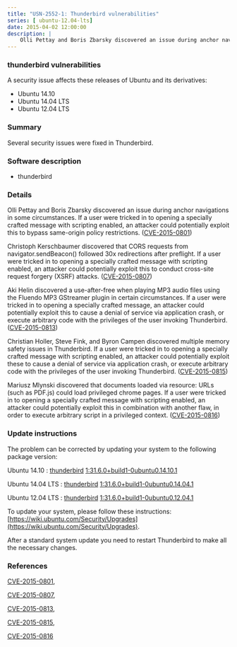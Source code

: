 ```yaml
---
title: "USN-2552-1: Thunderbird vulnerabilities"
series: [ ubuntu-12.04-lts]
date: 2015-04-02 12:00:00
description: |
    Olli Pettay and Boris Zbarsky discovered an issue during anchor navigations in some circumstances. If a user were tricked in to opening a specially crafted message with scripting enabled, an attacker could potentially exploit this to bypass same-origin policy restrictions. ([CVE-2015-0801](http://people.ubuntu.com/~ubuntu-security/cve/CVE-2015-0801))
--- 
```

 
### thunderbird vulnerabilities

A security issue affects these releases of Ubuntu and its derivatives:

* Ubuntu 14.10
* Ubuntu 14.04 LTS
* Ubuntu 12.04 LTS

### Summary

Several security issues were fixed in Thunderbird. 

### Software description

* thunderbird 

### Details

Olli Pettay and Boris Zbarsky discovered an issue during anchor navigations in some circumstances. If a user were tricked in to opening a specially crafted message with scripting enabled, an attacker could potentially exploit this to bypass same-origin policy restrictions. ([CVE-2015-0801](http://people.ubuntu.com/~ubuntu-security/cve/CVE-2015-0801))

Christoph Kerschbaumer discovered that CORS requests from navigator.sendBeacon() followed 30x redirections after preflight. If a user were tricked in to opening a specially crafted message with scripting enabled, an attacker could potentially exploit this to conduct cross-site request forgery (XSRF) attacks. ([CVE-2015-0807](http://people.ubuntu.com/~ubuntu-security/cve/CVE-2015-0807))

Aki Helin discovered a use-after-free when playing MP3 audio files using the Fluendo MP3 GStreamer plugin in certain circumstances. If a user were tricked in to opening a specially crafted message, an attacker could potentially exploit this to cause a denial of service via application crash, or execute arbitrary code with the privileges of the user invoking Thunderbird. ([CVE-2015-0813](http://people.ubuntu.com/~ubuntu-security/cve/CVE-2015-0813))

Christian Holler, Steve Fink, and Byron Campen discovered multiple memory safety issues in Thunderbird. If a user were tricked in to opening a specially crafted message with scripting enabled, an attacker could potentially exploit these to cause a denial of service via application crash, or execute arbitrary code with the privileges of the user invoking Thunderbird. ([CVE-2015-0815](http://people.ubuntu.com/~ubuntu-security/cve/CVE-2015-0815))

Mariusz Mlynski discovered that documents loaded via resource: URLs (such as PDF.js) could load privileged chrome pages. If a user were tricked in to opening a specially crafted message with scripting enabled, an attacker could potentially exploit this in combination with another flaw, in order to execute arbitrary script in a privileged context. ([CVE-2015-0816](http://people.ubuntu.com/~ubuntu-security/cve/CVE-2015-0816)) 

### Update instructions

The problem can be corrected by updating your system to the following package version:

Ubuntu 14.10
 : [thunderbird](https://launchpad.net/ubuntu/+source/thunderbird) <span> [1:31.6.0+build1-0ubuntu0.14.10.1](https://launchpad.net/ubuntu/+source/thunderbird/1:31.6.0+build1-0ubuntu0.14.10.1) </span> 

Ubuntu 14.04 LTS
 : [thunderbird](https://launchpad.net/ubuntu/+source/thunderbird) <span> [1:31.6.0+build1-0ubuntu0.14.04.1](https://launchpad.net/ubuntu/+source/thunderbird/1:31.6.0+build1-0ubuntu0.14.04.1) </span> 

Ubuntu 12.04 LTS
 : [thunderbird](https://launchpad.net/ubuntu/+source/thunderbird) <span> [1:31.6.0+build1-0ubuntu0.12.04.1](https://launchpad.net/ubuntu/+source/thunderbird/1:31.6.0+build1-0ubuntu0.12.04.1) </span> 

To update your system, please follow these instructions: [https://wiki.ubuntu.com/Security/Upgrades](https://wiki.ubuntu.com/Security/Upgrades).

After a standard system update you need to restart Thunderbird to make all the necessary changes. 

### References

 [CVE-2015-0801](http://people.ubuntu.com/~ubuntu-security/cve/CVE-2015-0801), 

 [CVE-2015-0807](http://people.ubuntu.com/~ubuntu-security/cve/CVE-2015-0807), 

 [CVE-2015-0813](http://people.ubuntu.com/~ubuntu-security/cve/CVE-2015-0813), 

 [CVE-2015-0815](http://people.ubuntu.com/~ubuntu-security/cve/CVE-2015-0815), 

 [CVE-2015-0816](http://people.ubuntu.com/~ubuntu-security/cve/CVE-2015-0816)
 

